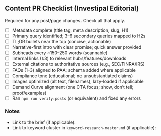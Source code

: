 ## Content PR Checklist (Investipal Editorial)

Required for any post/page changes. Check all that apply.

- [ ] Metadata complete (title tag, meta description, slug, H1)
- [ ] Primary query identified; 3–6 secondary queries mapped to H2s
- [ ] TL;DR bullets near the top (concise, actionable)
- [ ] Narrative-first intro with clear promise; quick answer provided
- [ ] Subheads every ~150–250 words (scannable)
- [ ] Internal links (≥3) to relevant hubs/features/downloads
- [ ] External citations to authoritative sources (e.g., SEC/FINRA/IRS)
- [ ] FAQs (1–3) aligned to PAA; schema added where applicable
- [ ] Compliance tone (educational; no unsubstantiated claims)
- [ ] Images optimized (alt text, filenames), lazy-loaded if applicable
- [ ] Demand Curve alignment (one CTA focus; show, don’t tell; proof/examples)
- [ ] Ran `npm run verify:posts` (or equivalent) and fixed any errors

### Notes
- Link to the brief (if applicable):
- Link to keyword cluster in `keyword-research-master.md` (if applicable):


